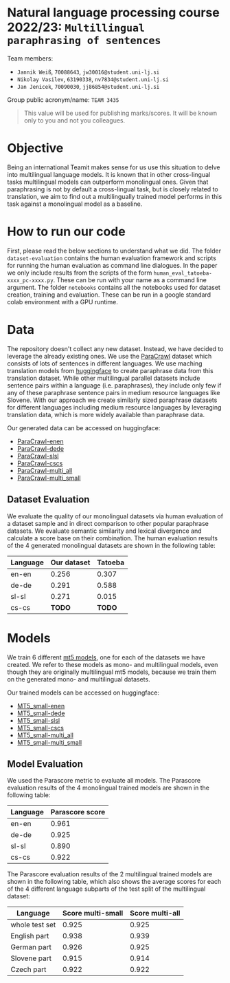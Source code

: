 # Natural language processing course 2022/23: `Multillingual paraphrasing of sentences`

Team members:
 * `Jannik Weiß`, `70088643`, `jw30016@student.uni-lj.si`
 * `Nikolay Vasilev`, `63190338`, `nv7834@student.uni-lj.si`
 * `Jan Jenicek`, `70090030`, `jj86854@student.uni-lj.si`
 
Group public acronym/name: `TEAM 3435`
 > This value will be used for publishing marks/scores. It will be known only to you and not you colleagues.

# Objective

Being an international Teamit makes sense for us use this situation to delve into multilingual language models. It is known that in other cross-lingual tasks multilingual models can outperform monolingual ones. Given that paraphrasing is not by default a cross-lingual task, but is closely related to translation, we aim to find out a multilingually trained model performs in this task against a monolingual model as a baseline.

# How to run our code

First, please read the below sections to understand what we did. 
The folder `dataset-evaluation` contains the human evaluation framework and scripts for running the human evaluation as command line dialogues. In the paper we only include results from the scripts of the form `human_eval_tatoeba-xxxx_pc-xxxx.py`. These can be run with your name as a command line argument.
The folder `notebooks` contains all the notebooks used for dataset creation, training and evaluation. These can be run in a google standard colab environment with a GPU runtime.

# Data

The repository doesn't collect any new dataset. Instead, we have decided to leverage the already existing ones.
We use the [ParaCrawl](https://opus.nlpl.eu/ParaCrawl.php) dataset which consists of lots of sentences in different languages. We use maching translation models from [huggingface](https://huggingface.co/) to create paraphrase data from this translation dataset. While other multilingual parallel datasets include sentence pairs within a language (i.e. paraphrases), they include only few if any of these paraphrase sentence pairs in medium resource languages like Slovene. With our approach we create similarly sized paraphrase datasets for different languages including medium resource languages by leveraging translation data, which is more widely available than paraphrase data.

Our generated data can be accessed on huggingface:
- [ParaCrawl-enen](https://huggingface.co/datasets/yawnick/para_crawl_enen)
- [ParaCrawl-dede](https://huggingface.co/datasets/yawnick/para_crawl_dede)
- [ParaCrawl-slsl](https://huggingface.co/datasets/yawnick/para_crawl_slsl)
- [ParaCrawl-cscs](https://huggingface.co/datasets/yawnick/para_crawl_cscs)
- [ParaCrawl-multi_all](https://huggingface.co/datasets/yawnick/para_crawl_multi_all)
- [ParaCrawl-multi_small](https://huggingface.co/datasets/yawnick/para_crawl_multi_small)

## Dataset Evaluation

We evaluate the quality of our monolingual datasets via human evaluation of a dataset sample and in direct comparison to other popular paraphrase datasets. We evaluate semantic similarity and lexical divergence and calculate a score base on their combination. The human evaluation results of the 4 generated monolingual datasets are shown in the following table:

| Language | Our dataset | Tatoeba |
| --- | --- | --- |
| en-en | 0.256 | 0.307 |
| de-de | 0.291 | 0.588 |
| sl-sl | 0.271 | 0.015 |
| cs-cs | **TODO** | **TODO** |

# Models

We train 6 different [mt5 models](https://huggingface.co/google/mt5-base), one for each of the datasets we have created. We refer to these models as mono- and multilingual models, even though they are originally multilingual mt5 models, because we train them on the generated mono- and multilingual datasets.

Our trained models can be accessed on huggingface:
- [MT5_small-enen](https://huggingface.co/yawnick/mt5-small-paracrawl-enen)
- [MT5_small-dede](https://huggingface.co/yawnick/mt5-small-paracrawl-dede)
- [MT5_small-slsl](https://huggingface.co/yawnick/mt5-small-paracrawl-slsl)
- [MT5_small-cscs](https://huggingface.co/yawnick/mt5-small-paracrawl-cscs)
- [MT5_small-multi_all](https://huggingface.co/yawnick/mt5-small-paracrawl-mutli-all)
- [MT5_small-multi_small](https://huggingface.co/yawnick/mt5-small-paracrawl-multi-small)

## Model Evaluation

We used the Parascore metric to evaluate all models. The Parascore evaluation results of the 4 monolingual trained models are shown in the following table:

| Language | Parascore score|
| -------- | -------------- |
| en-en    | 0.961          |
| de-de    | 0.925          |
| sl-sl    | 0.890          |
| cs-cs    | 0.922          |

The Parascore evaluation results of the 2 multilingual trained models are shown in the following table, which also shows the average scores for each of the 4 different language subparts of the test split of the multilingual dataset:

| Language       | Score multi-small | Score multi-all |
| -------------- | ----------------- | --------------- |
| whole test set | 0.925             | 0.925           |
| English part   | 0.938             | 0.939           |
| German part    | 0.926             | 0.925           |
| Slovene part   | 0.915             | 0.914           |
| Czech part     | 0.922             | 0.922           |
